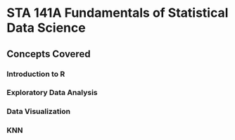 # STA 141A Fundamentals of Statistical Data Science

## Concepts Covered
### Introduction to R
### Exploratory Data Analysis
### Data Visualization
### KNN
